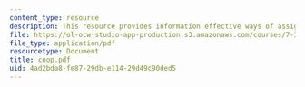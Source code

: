 ```yaml
---
content_type: resource
description: This resource provides information effective ways of assigning groups.
file: https://ol-ocw-studio-app-production.s3.amazonaws.com/courses/7-391-concept-centered-teaching-spring-2006/4ad2bda8fe8729dbe11429d49c90ded5_coop.pdf
file_type: application/pdf
resourcetype: Document
title: coop.pdf
uid: 4ad2bda8-fe87-29db-e114-29d49c90ded5
---
```

